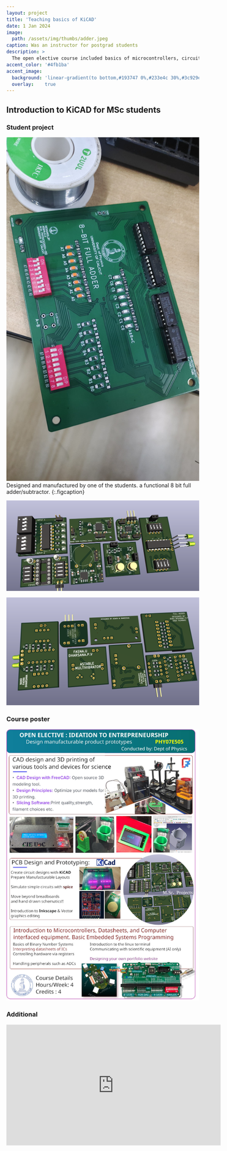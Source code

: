 ```yaml
---
layout: project
title: 'Teaching basics of KiCAD'
date: 1 Jan 2024
image: 
  path: /assets/img/thumbs/adder.jpeg
caption: Was an instructor for postgrad students
description: >
  The open elective course included basics of microcontrollers, circuit design, and CAD.
accent_color: '#4fb1ba'
accent_image:
  background: 'linear-gradient(to bottom,#193747 0%,#233e4c 30%,#3c929e 50%,#d5d5d4 70%,#cdccc8 100%)'
  overlay:    true
---
```


## Introduction to KiCAD for MSc students

### Student project

![](/assets/img/kicad/aswin.jpeg)
Designed and manufactured by one of the students. a functional 8 bit full adder/subtractor.
{:.figcaption}

![](/assets/img/kicad/projects.png)

![](/assets/img/kicad/projects_back.png)

### Course poster

![](/assets/img/kicad/OE_fullpage.jpg)


### Additional

<iframe width="560" height="315" src="https://www.youtube.com/embed/ZHitRRMmgEk?si=BzYk71CtsMzck9qJ" title="YouTube video player" frameborder="0" allow="accelerometer; autoplay; clipboard-write; encrypted-media; gyroscope; picture-in-picture; web-share" referrerpolicy="strict-origin-when-cross-origin" allowfullscreen></iframe>